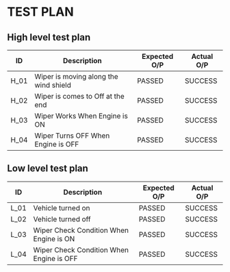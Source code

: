 # TEST PLAN
## High level test plan
| ID | Description | Expected O/P | Actual O/P |
| --- | --- | --- | --- |
| H_01 | Wiper is moving along the wind shield	| PASSED | SUCCESS |
| H_02 | Wiper is comes to Off at the end |	PASSED |	SUCCESS |
| H_03 | Wiper Works When Engine is ON |	PASSED |	SUCCESS |
| H_04 | Wiper Turns OFF When Engine is OFF|	PASSED |	SUCCESS |


## Low level test plan
| ID | Description | Expected O/P | Actual O/P |
| --- | --- | --- | --- |
| L_01 | Vehicle turned on	| PASSED | SUCCESS |
| L_02 | Vehicle turned off |	PASSED |	SUCCESS |
| L_03 | Wiper Check Condition When Engine is ON| PASSED | SUCCESS |
| L_04 | Wiper Check Condition When Engine is OFF |	PASSED |	SUCCESS |

